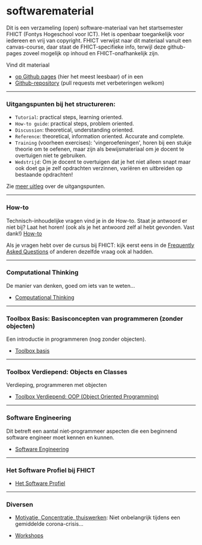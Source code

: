 # softwarematerial

Dit is een verzameling (open) software-materiaal van het startsemester FHICT (Fontys Hogeschool voor ICT). Het is openbaar toegankelijk voor iedereen en vrij van copyright. FHICT verwijst naar dit materiaal vanuit een canvas-course, daar staat de FHICT-specifieke info, terwijl deze github-pages zoveel mogelijk op inhoud en FHICT-onafhankelijk zijn.

Vind dit materiaal
+ [op Github pages](https://stasemsoft.github.io/softwarematerial/) (hier het meest leesbaar)
of in een
+ [Github-repository](https://github.com/stasemsoft/softwarematerial) (pull requests met verbeteringen welkom)

---

### Uitgangspunten bij het structureren:
+ `Tutorial`: practical steps, learning oriented.
+ `How-to guide`: practical steps, problem oriented.
+ `Discussion`: theoretical, understanding oriented.
+ `Reference`: theoretical, information oriented. Accurate and complete.
+ `Training` (voorheen exercises): 'vingeroefeningen', horen bij een stukje theorie om te oefenen, maar zijn als bewijsmateriaal om je docent te overtuigen niet te gebruiken.
+ `Wedstrijd`: Om je docent te overtuigen dat je het niet alleen snapt maar ook doet ga je zelf opdrachten verzinnen, variëren en uitbreiden op bestaande opdrachten!

Zie [meer uitleg](https://stasemsoft.github.io/softwarematerial/docs/meta) over de uitgangspunten.

---
### How-to

Technisch-inhoudelijke vragen vind je in de How-to. Staat je antwoord er niet bij? Laat het horen! (ook als je het antwoord zelf al hebt gevonden. Vast dank!)
[How-to](https://stasemsoft.github.io/softwarematerial/docs/basic/howto)

Als je vragen hebt over de cursus bij FHICT: kijk eerst eens in de [Frequently Asked Questions](https://stasemsoft.github.io/softwarematerial/docs/FAQ)
 of anderen dezelfde vraag ook al hadden.


---

### Computational Thinking

De manier van denken, goed om iets van te weten...

+ [Computational Thinking](https://stasemsoft.github.io/softwarematerial/docs/computational)

---

### Toolbox Basis: Basisconcepten van programmeren (zonder objecten)

Een introductie in programmeren (nog zonder objecten).

+ [Toolbox basis](https://stasemsoft.github.io/softwarematerial/docs/basic/)

---

### Toolbox Verdiepend: Objects en Classes

Verdieping, programmeren met objecten

+ [Toolbox Verdiepend: OOP (Object Oriented Programming)](https://stasemsoft.github.io/softwarematerial/docs/objects/)

---

### Software Engineering

Dit betreft een aantal niet-programmeer aspecten die een beginnend software engineer moet kennen en kunnen.

+ [Software Engineering](https://stasemsoft.github.io/softwarematerial/docs/software%20engineering/)


---

### Het Software Profiel bij FHICT

+ [Het Software Profiel](https://stasemsoft.github.io/softwarematerial/docs/softwareprofiel/)


---

### Diversen

+ [Motivatie, Concentratie, thuiswerken](docs/process/motivatieconcentratie): Niet onbelangrijk tijdens een gemiddelde  corona-crisis...

+ [Workshops](https://stasemsoft.github.io/softwarematerial/docs/workshops/)

